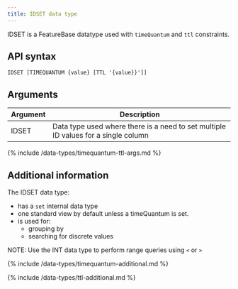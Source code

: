 ```yaml
---
title: IDSET data type
---
```


IDSET is a FeatureBase datatype used with `timeQuantum` and `ttl` constraints.

## API syntax

```
IDSET [TIMEQUANTUM {value} [TTL '{value}}']]
```

## Arguments

| Argument | Description |
|---|---|
| IDSET | Data type used where there is a need to set multiple ID values for a single column |
{% include /data-types/timequantum-ttl-args.md %}

## Additional information

The IDSET data type:
* has a `set` internal data type
* one standard view by default unless a timeQuantum is set.
* is used for:
  * grouping by
  * searching for discrete values

NOTE: Use the INT data type to perform range queries using `<` or `>`

{% include /data-types/timequantum-additional.md %}

{% include /data-types/ttl-additional.md %}
